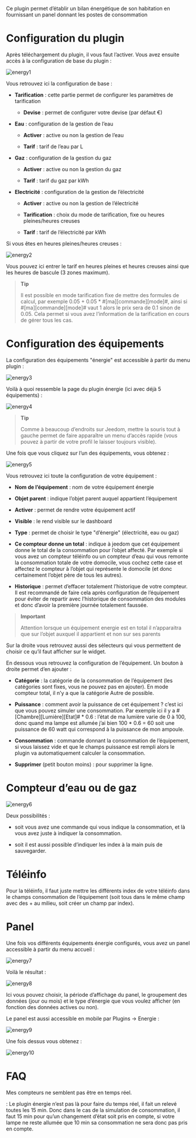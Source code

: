 Ce plugin permet d’établir un bilan énergétique de son habitation en
fournissant un panel donnant les postes de consommation

Configuration du plugin 
=======================

Après téléchargement du plugin, il vous faut l’activer. Vous avez
ensuite accès à la configuration de base du plugin :

![energy1](./energy1.PNG)

Vous retrouvez ici la configuration de base :

-   **Tarification** : cette partie permet de configurer les paramètres
    de tarification

    -   **Devise** : permet de configurer votre devise (par défaut €)

-   **Eau** : configuration de la gestion de l’eau

    -   **Activer** : active ou non la gestion de l’eau

    -   **Tarif** : tarif de l’eau par L

-   **Gaz** : configuration de la gestion du gaz

    -   **Activer** : active ou non la gestion du gaz

    -   **Tarif** : tarif du gaz par kWh

-   **Electricité** : configuration de la gestion de l’électricité

    -   **Activer** : active ou non la gestion de l’électricité

    -   **Tarification** : choix du mode de tarification, fixe ou heures
        pleines/heures creuses

    -   **Tarif** : tarif de l’électricité par kWh

Si vous êtes en heures pleines/heures creuses :

![energy2](./energy2.PNG)

Vous pouvez ici entrer le tarif en heures pleines et heures creuses
ainsi que les heures de bascule (3 zones maximum).

> **Tip**
>
> Il est possible en mode tarification fixe de mettre des formules de
> calcul, par exemple 0.05 + 0.05 \* \#\[ma\]\[commande\]\[mode\]\#,
> ainsi si \#\[ma\]\[commande\]\[mode\]\# vaut 1 alors le prix sera de
> 0.1 sinon de 0.05. Cela permet si vous avez l’information de la
> tarification en cours de gérer tous les cas.

Configuration des équipements 
=============================

La configuration des équipements "énergie" est accessible à partir du
menu plugin :

![energy3](./energy3.PNG)

Voilà à quoi ressemble la page du plugin énergie (ici avec déjà 5
équipements) :

![energy4](./energy4.PNG)

> **Tip**
>
> Comme à beaucoup d’endroits sur Jeedom, mettre la souris tout à gauche
> permet de faire apparaître un menu d’accès rapide (vous pouvez à
> partir de votre profil le laisser toujours visible).

Une fois que vous cliquez sur l’un des équipements, vous obtenez :

![energy5](./energy5.PNG)

Vous retrouvez ici toute la configuration de votre équipement :

-   **Nom de l’équipement** : nom de votre équipement énergie

-   **Objet parent** : indique l’objet parent auquel appartient
    l’équipement

-   **Activer** : permet de rendre votre équipement actif

-   **Visible** : le rend visible sur le dashboard

-   **Type** : permet de choisir le type "d’énergie" (électricité, eau
    ou gaz)

-   **Ce compteur donne un total** : indique à jeedom que cet équipement
    donne le total de la consommation pour l’objet affecté. Par exemple
    si vous avez un compteur téléinfo ou un compteur d’eau qui vous
    remonte la consommation totale de votre domocile, vous cochez cette
    case et affectez le compteur à l’objet qui représente le domocile
    (et donc certainement l’objet père de tous les autres).

-   **Historique** : permet d’effacer totalement l’historique de
    votre compteur. Il est recommandé de faire cela après configuration
    de l’équipement pour éviter de repartir avec l’historique de
    consommation des modules et donc d’avoir la première journée
    totalement faussée.

> **Important**
>
> Attention lorsque un équipement energie est en total il n’apparaitra
> que sur l’objet auxquel il appartient et non sur ses parents

Sur la droite vous retrouvez aussi des sélecteurs qui vous permettent de
choisir ce qu’il faut afficher sur le widget.

En dessous vous retrouvez la configuration de l’équipement. Un bouton à
droite permet d’en ajouter :

-   **Catégorie** : la catégorie de la consommation de l’équipement (les
    catégories sont fixes, vous ne pouvez pas en ajouter). En mode
    compteur total, il n’y a que la catégorie Autre de possible.

-   **Puissance** : comment avoir la puissance de cet équipement ? c’est
    ici que vous pouvez simuler une consommation. Par exemple ici il y a
    \#\[Chambre\]\[Lumière\]\[Etat\]\# \* 0.6 : l’état de ma lumière
    varie de 0 à 100, donc quand ma lampe est allumée j’ai bien 100 \*
    0.6 = 60 soit une puissance de 60 watt qui correspond à la puissance
    de mon ampoule.

-   **Consommation** : commande donnant la consommation de l’équipement,
    si vous laissez vide et que le champs puissance est rempli alors le
    plugin va automatiquement calculer la consommation.

-   **Supprimer** (petit bouton moins) : pour supprimer la ligne.

Compteur d’eau ou de gaz 
========================

![energy6](./energy6.PNG)

Deux possibilités :

-   soit vous avez une commande qui vous indique la consommation, et là
    vous avez juste à indiquer la consommation.

-   soit il est aussi possible d’indiquer les index à la main puis
    de sauvegarder.

Téléinfo 
========

Pour la téléinfo, il faut juste mettre les différents index de votre
téléinfo dans le champs consommation de l’équipement (soit tous dans le
même champ avec des + au milieu, soit créer un champ par index).

Panel 
=====

Une fois vos différents équipements énergie configurés, vous avez un
panel accessible à partir du menu accueil :

![energy7](./energy7.PNG)

Voilà le résultat :

![energy8](./energy8.PNG)

Ici vous pouvez choisir, la période d’affichage du panel, le groupement
des données (jour ou mois) et le type d’énergie que vous voulez afficher
(en fonction des données actives ou non).

Le panel est aussi accessible en mobile par Plugins → Energie :

![energy9](./energy9.PNG)

Une fois dessus vous obtenez :

![energy10](./energy10.PNG)

FAQ 
===

Mes compteurs ne semblent pas être en temps réel.

:   Le plugin énergie n’est pas là pour faire du temps réel, il fait un
    relevé toutes les 15 min. Donc dans le cas de la simulation de
    consommation, il faut 15 min pour qu’un changement d’état soit pris
    en compte, si votre lampe ne reste allumée que 10 min sa
    consommation ne sera donc pas pris en compte.


